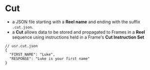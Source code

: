 # Cut 

* a JSON file starting with a **Reel name** and ending with the suffix `.cut.json`.
* a **Cut** allows data to be stored and propagated to Frames in a **Reel** sequence using instructions held in a Frame's **Cut Instruction Set**

```jsonc
// usr.cut.json
{
  "FIRST_NAME": "Luke",
  "RESPONSE": "Luke is your first name"
}
```
